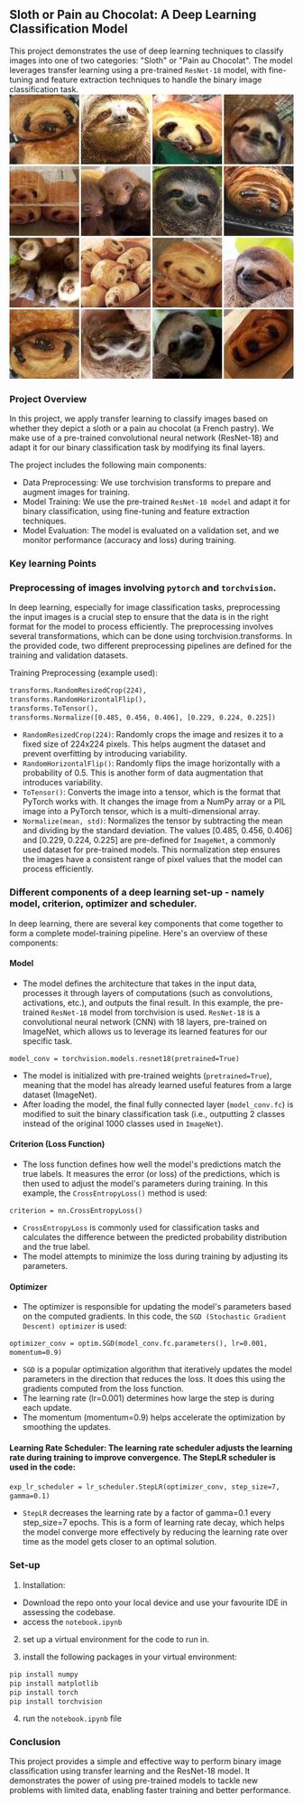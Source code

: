 ## Sloth or Pain au Chocolat: A Deep Learning Classification Model
This project demonstrates the use of deep learning techniques to classify images into one of two categories: "Sloth" or "Pain au Chocolat". The model leverages transfer learning using a pre-trained `ResNet-18` model, with fine-tuning and feature extraction techniques to handle the binary image classification task.
![Sloth or Pain au Chocolat](./sloth_or_pastry_README.jpg)

### Project Overview
In this project, we apply transfer learning to classify images based on whether they depict a sloth or a pain au chocolat (a French pastry). We make use of a pre-trained convolutional neural network (ResNet-18) and adapt it for our binary classification task by modifying its final layers.

The project includes the following main components:
* Data Preprocessing: We use torchvision transforms to prepare and augment images for training.
* Model Training: We use the pre-trained `ResNet-18 model` and adapt it for binary classification, using fine-tuning and feature extraction techniques.
* Model Evaluation: The model is evaluated on a validation set, and we monitor performance (accuracy and loss) during training.

### Key learning Points 

### Preprocessing of images involving `pytorch` and `torchvision`.

In deep learning, especially for image classification tasks, preprocessing the input images is a crucial step to ensure that the data is in the right format for the model to process efficiently. The preprocessing involves several transformations, which can be done using torchvision.transforms. In the provided code, two different preprocessing pipelines are defined for the training and validation datasets.

Training Preprocessing (example used): 
```
transforms.RandomResizedCrop(224),
transforms.RandomHorizontalFlip(),
transforms.ToTensor(),
transforms.Normalize([0.485, 0.456, 0.406], [0.229, 0.224, 0.225])
```
   * `RandomResizedCrop(224)`: Randomly crops the image and resizes it to a fixed size of 224x224 pixels. This helps augment the dataset and prevent overfitting by introducing variability.
   * `RandomHorizontalFlip()`: Randomly flips the image horizontally with a probability of 0.5. This is another form of data augmentation that introduces variability.
   * `ToTensor()`: Converts the image into a tensor, which is the format that PyTorch works with. It changes the image from a NumPy array or a PIL image into a PyTorch tensor, which is a multi-dimensional array.
   * `Normalize(mean, std)`: Normalizes the tensor by subtracting the mean and dividing by the standard deviation. The values [0.485, 0.456, 0.406] and [0.229, 0.224, 0.225] are pre-defined for `ImageNet`, a commonly used dataset for pre-trained models. This normalization step ensures the images have a consistent range of pixel values that the model can process efficiently.

### Different components of a deep learning set-up - namely model, criterion, optimizer and scheduler. 
In deep learning, there are several key components that come together to form a complete model-training pipeline. Here's an overview of these components:

#### Model
* The model defines the architecture that takes in the input data, processes it through layers of computations (such as convolutions, activations, etc.), and outputs the final result. In this example, the pre-trained `ResNet-18` model from torchvision is used. `ResNet-18` is a convolutional neural network (CNN) with 18 layers, pre-trained on ImageNet, which allows us to leverage its learned features for our specific task.
```
model_conv = torchvision.models.resnet18(pretrained=True)
```
   * The model is initialized with pre-trained weights (`pretrained=True`), meaning that the model has already learned useful features from a large dataset (ImageNet).
   * After loading the model, the final fully connected layer (`model_conv.fc`) is modified to suit the binary classification task (i.e., outputting 2 classes instead of the original 1000 classes used in `ImageNet`).

#### Criterion (Loss Function)
* The loss function defines how well the model's predictions match the true labels. It measures the error (or loss) of the predictions, which is then used to adjust the model's parameters during training. In this example, the `CrossEntropyLoss()` method is used:
```
criterion = nn.CrossEntropyLoss()
```
   * `CrossEntropyLoss` is commonly used for classification tasks and calculates the difference between the predicted probability distribution and the true label.
   * The model attempts to minimize the loss during training by adjusting its parameters.

#### Optimizer
* The optimizer is responsible for updating the model's parameters based on the computed gradients. In this code, the `SGD (Stochastic Gradient Descent) optimizer` is used:
```
optimizer_conv = optim.SGD(model_conv.fc.parameters(), lr=0.001, momentum=0.9)
```
   * `SGD` is a popular optimization algorithm that iteratively updates the model parameters in the direction that reduces the loss. It does this using the gradients computed from the loss function.
   * The learning rate (lr=0.001) determines how large the step is during each update.
   * The momentum (momentum=0.9) helps accelerate the optimization by smoothing the updates.

#### Learning Rate Scheduler: The learning rate scheduler adjusts the learning rate during training to improve convergence. The StepLR scheduler is used in the code:
```
exp_lr_scheduler = lr_scheduler.StepLR(optimizer_conv, step_size=7, gamma=0.1)
```
   * `StepLR` decreases the learning rate by a factor of gamma=0.1 every step_size=7 epochs. This is a form of learning rate decay, which helps the model converge more effectively by reducing the learning rate over time as the model gets closer to an optimal solution.

### Set-up 
1. Installation:
* Download the repo onto your local device and use your favourite IDE in assessing the codebase. 
* access the `notebook.ipynb`

2. set up a virtual environment for the code to run in.

3. install the following packages in your virtual environment: 
```
pip install numpy
pip install matplotlib
pip install torch
pip install torchvision
```

4. run the `notebook.ipynb` file 

### Conclusion
This project provides a simple and effective way to perform binary image classification using transfer learning and the ResNet-18 model. It demonstrates the power of using pre-trained models to tackle new problems with limited data, enabling faster training and better performance.

